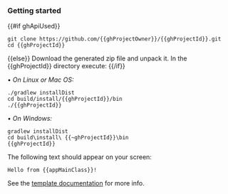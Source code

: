 ### Getting started

{{#if ghApiUsed}}
```
git clone https://github.com/{{ghProjectOwner}}/{{ghProjectId}}.git
cd {{ghProjectId}}
```
{{else}}
Download the generated zip file and unpack it. In the {{ghProjectId}} directory execute:
{{/if}}

&#8226; *On Linux or Mac OS:*
```
./gradlew installDist
cd build/install/{{ghProjectId}}/bin
./{{ghProjectId}}
```

&#8226; *On Windows:*
```
gradlew installDist
cd build\install\ {{~ghProjectId}}\bin
{{ghProjectId}}
```

The following text should appear on your screen:

```
Hello from {{appMainClass}}!
```

See the [template documentation](http://simple-groovy.boothub.org) for more info.
